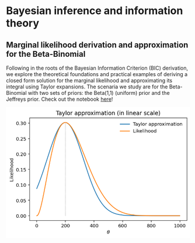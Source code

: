 # Bayesian inference and information theory
## Marginal likelihood derivation and approximation for the Beta-Binomial
Following in the roots of the Bayesian Information Criterion (BIC) derivation, we explore the theoretical foundations and practical examples of deriving a closed form solution for the marginal likelihood and approximating its integral using Taylor expansions. The scenaria we study are for the Beta-Binomial with two sets of priors: the Beta(1,1) (uniform) prior and the Jeffreys prior. Check out the notebook [here](https://github.com/astroioannaki/Bayesian-inference/blob/main/Bayesian%20inference%20and%20information%20theory%20-%20Marginal%20likelihood%20derivation%20and%20approximation.ipynb)!

![alt text](https://github.com/astroioannaki/Bayesian-inference/blob/main/taylor.png?raw=true)
